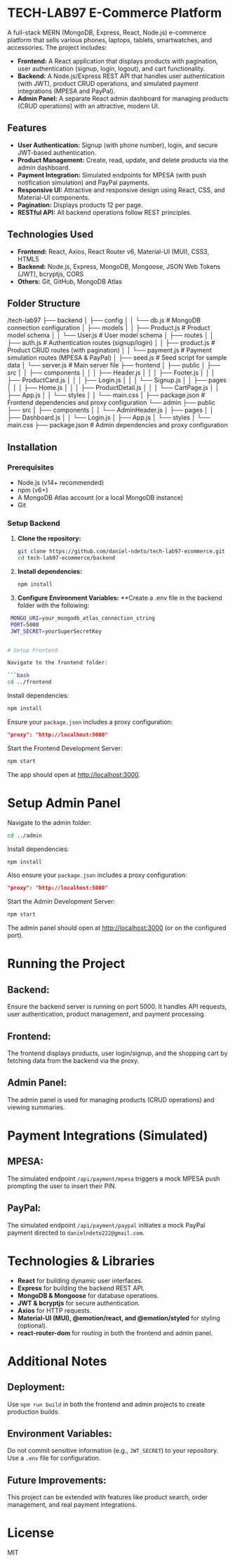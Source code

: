 # TECH-LAB97 E-Commerce Platform

A full-stack MERN (MongoDB, Express, React, Node.js) e-commerce platform that sells various phones, laptops, tablets, smartwatches, and accessories. The project includes:

- **Frontend:** A React application that displays products with pagination, user authentication (signup, login, logout), and cart functionality.
- **Backend:** A Node.js/Express REST API that handles user authentication (with JWT), product CRUD operations, and simulated payment integrations (MPESA and PayPal).
- **Admin Panel:** A separate React admin dashboard for managing products (CRUD operations) with an attractive, modern UI.

## Features

- **User Authentication:** Signup (with phone number), login, and secure JWT-based authentication.
- **Product Management:** Create, read, update, and delete products via the admin dashboard.
- **Payment Integration:** Simulated endpoints for MPESA (with push notification simulation) and PayPal payments.
- **Responsive UI:** Attractive and responsive design using React, CSS, and Material-UI components.
- **Pagination:** Displays products 12 per page.
- **RESTful API:** All backend operations follow REST principles.

## Technologies Used

- **Frontend:** React, Axios, React Router v6, Material-UI (MUI), CSS3, HTML5
- **Backend:** Node.js, Express, MongoDB, Mongoose, JSON Web Tokens (JWT), bcryptjs, CORS
- **Others:** Git, GitHub, MongoDB Atlas

## Folder Structure

/tech-lab97 ├── backend │ ├── config │ │ └── db.js # MongoDB connection configuration │ ├── models │ │ ├── Product.js # Product model schema │ │ └── User.js # User model schema │ ├── routes │ │ ├── auth.js # Authentication routes (signup/login) │ │ ├── product.js # Product CRUD routes (with pagination) │ │ └── payment.js # Payment simulation routes (MPESA & PayPal) │ ├── seed.js # Seed script for sample data │ └── server.js # Main server file ├── frontend │ ├── public │ ├── src │ │ ├── components │ │ │ ├── Header.js │ │ │ ├── Footer.js │ │ │ ├── ProductCard.js │ │ │ ├── Login.js │ │ │ └── Signup.js │ │ ├── pages │ │ │ ├── Home.js │ │ │ ├── ProductDetail.js │ │ │ └── CartPage.js │ │ ├── App.js │ │ └── styles │ │ └── main.css │ ├── package.json # Frontend dependencies and proxy configuration └── admin ├── public ├── src │ ├── components │ │ └── AdminHeader.js │ ├── pages │ │ ├── Dashboard.js │ │ └── Login.js │ ├── App.js │ └── styles │ └── main.css ├── package.json # Admin dependencies and proxy configuration


## Installation

### Prerequisites

- Node.js (v14+ recommended)
- npm (v6+)
- A MongoDB Atlas account (or a local MongoDB instance)
- Git

### Setup Backend

1. **Clone the repository:**

   ```bash
   git clone https://github.com/daniel-ndeto/tech-lab97-ecommerce.git
   cd tech-lab97-ecommerce/backend

2. **Install dependencies:**
    ```bash
    npm install


3. **Configure Environment Variables:**
**Create a .env file in the backend folder with the following:
  ```bash
   MONGO_URI=your_mongodb_atlas_connection_string
   PORT=5000
   JWT_SECRET=yourSuperSecretKey
 

 # Setup Frontend

Navigate to the frontend folder:

```bash
cd ../frontend
```

Install dependencies:

```bash
npm install
```

Ensure your `package.json` includes a proxy configuration:

```json
"proxy": "http://localhost:5000"
```

Start the Frontend Development Server:

```bash
npm start
```

The app should open at [http://localhost:3000](http://localhost:3000).

# Setup Admin Panel

Navigate to the admin folder:

```bash
cd ../admin
```

Install dependencies:

```bash
npm install
```

Also ensure your `package.json` includes a proxy configuration:

```json
"proxy": "http://localhost:5000"
```

Start the Admin Development Server:

```bash
npm start
```

The admin panel should open at [http://localhost:3000](http://localhost:3000) (or on the configured port).

# Running the Project

## Backend:
Ensure the backend server is running on port 5000. It handles API requests, user authentication, product management, and payment processing.

## Frontend:
The frontend displays products, user login/signup, and the shopping cart by fetching data from the backend via the proxy.

## Admin Panel:
The admin panel is used for managing products (CRUD operations) and viewing summaries.

# Payment Integrations (Simulated)

## MPESA:
The simulated endpoint `/api/payment/mpesa` triggers a mock MPESA push prompting the user to insert their PIN.

## PayPal:
The simulated endpoint `/api/payment/paypal` initiates a mock PayPal payment directed to `danielndeto222@gmail.com`.

# Technologies & Libraries

- **React** for building dynamic user interfaces.
- **Express** for building the backend REST API.
- **MongoDB & Mongoose** for database operations.
- **JWT & bcryptjs** for secure authentication.
- **Axios** for HTTP requests.
- **Material-UI (MUI), @emotion/react, and @emotion/styled** for styling (optional).
- **react-router-dom** for routing in both the frontend and admin panel.

# Additional Notes

## Deployment:
Use `npm run build` in both the frontend and admin projects to create production builds.

## Environment Variables:
Do not commit sensitive information (e.g., `JWT_SECRET`) to your repository. Use a `.env` file for configuration.

## Future Improvements:
This project can be extended with features like product search, order management, and real payment integrations.

# License
MIT 
